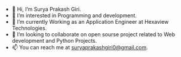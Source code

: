 - 👋 Hi, I’m Surya Prakash Giri.
- 👀 I’m interested in Programming and development.
- 🌱 I’m currently Working as an Application Engineer at Hexaview Technologies.
- 💞️ I’m looking to collaborate on open sourse project related to Web development and Python Projects.
- 📫 You can reach me at suryaprakashgiri0@gmail.com.

<!---
Akashgiri963/Akashgiri963 is a ✨ special ✨ repository because its `README.md` (this file) appears on your GitHub profile.
You can click the Preview link to take a look at your changes.
--->
